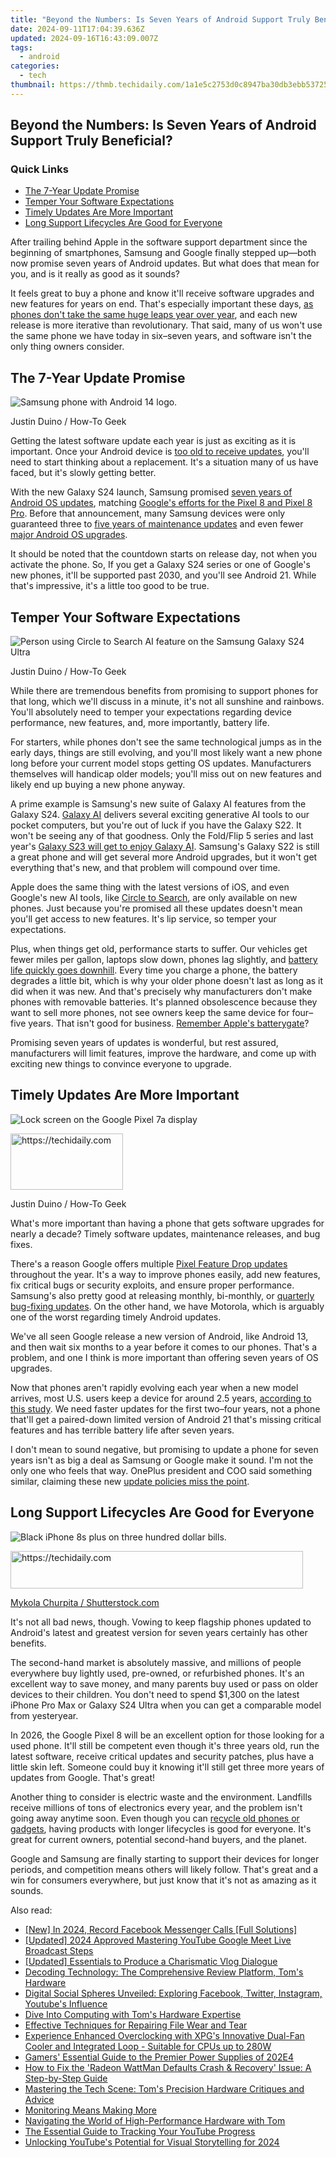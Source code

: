 ```yaml
---
title: "Beyond the Numbers: Is Seven Years of Android Support Truly Beneficial?"
date: 2024-09-11T17:04:39.636Z
updated: 2024-09-16T16:43:09.007Z
tags:
  - android
categories:
  - tech
thumbnail: https://thmb.techidaily.com/1a1e5c2753d0c8947ba30db3ebb53725cfb2d03191ed52125f4aa37e29665125.jpg
---
```


## Beyond the Numbers: Is Seven Years of Android Support Truly Beneficial?

### Quick Links

* [The 7-Year Update Promise](https://discover-answers.techidaily.com/take-advantage-of-a-risk-free-test-experience-our-products-with-free-trials/)
* [Temper Your Software Expectations](https://win-solutions.techidaily.com/best-practices-to-fix-maplestory-stability-problems-on-windows-10-2023-edition/)
* [Timely Updates Are More Important](https://facebook-videos.techidaily.com/eyecapture-facebook-content-saves/)
* [Long Support Lifecycles Are Good for Everyone](https://facebook-video-recording.techidaily.com/11-cutting-edge-techniques-for-optimizing-your-fb-videos-for-2024/)

 After trailing behind Apple in the software support department since the beginning of smartphones, Samsung and Google finally stepped up—both now promise seven years of Android updates. But what does that mean for you, and is it really as good as it sounds?

 It feels great to buy a phone and know it'll receive software upgrades and new features for years on end. That's especially important these days, [as phones don't take the same huge leaps year over year](https://android-pokemon-go.techidaily.com/in-2024-will-pokemon-go-ban-the-account-if-you-use-pgsharp-on-motorola-moto-g73-5g-drfone-by-drfone-virtual-android/), and each new release is more iterative than revolutionary. That said, many of us won't use the same phone we have today in six–seven years, and software isn't the only thing owners consider.

##  The 7-Year Update Promise

![Samsung phone with Android 14 logo.](https://static1.howtogeekimages.com/wordpress/wp-content/uploads/2023/10/android-14-samsung.png) 

Justin Duino / How-To Geek

 Getting the latest software update each year is just as exciting as it is important. Once your Android device is [too old to receive updates](https://win-answers.techidaily.com/in-depth-strategies-to-overcome-teardown-malfunctions-expert-advice/), you'll need to start thinking about a replacement. It's a situation many of us have faced, but it's slowly getting better.

 With the new Galaxy S24 launch, Samsung promised [seven years of Android OS updates](https://video-content-creator.techidaily.com/new-in-2024-android-video-editors-for-chromebook-top-recommendations/), matching [Google's efforts for the Pixel 8 and Pixel 8 Pro](https://tiktok-clips.techidaily.com/2024-approved-copying-safely-on-tiktok-a-2023-guide-to-rights-checks/). Before that announcement, many Samsung devices were only guaranteed three to [five years of maintenance updates](https://snapchat-videos.techidaily.com/updated-unmasking-the-significance-of-snapchat-emojis/) and even fewer [major Android OS upgrades](https://fox-that.techidaily.com/troubleshooting-a-non-responsive-iphone-display-a-step-by-step-guide/).

 It should be noted that the countdown starts on release day, not when you activate the phone. So, If you get a Galaxy S24 series or one of Google's new phones, it'll be supported past 2030, and you'll see Android 21\. While that's impressive, it's a little too good to be true.

##  Temper Your Software Expectations

![Person using Circle to Search AI feature on the Samsung Galaxy S24 Ultra](https://static1.howtogeekimages.com/wordpress/wp-content/uploads/wm/2024/01/person-using-circle-to-search-ai-feature-on-the-samsung-galaxy-s24-ultra-1.jpg) 

Justin Duino / How-To Geek

 While there are tremendous benefits from promising to support phones for that long, which we'll discuss in a minute, it's not all sunshine and rainbows. You'll absolutely need to temper your expectations regarding device performance, new features, and, more importantly, battery life.

 For starters, while phones don't see the same technological jumps as in the early days, things are still evolving, and you'll most likely want a new phone long before your current model stops getting OS updates. Manufacturers themselves will handicap older models; you'll miss out on new features and likely end up buying a new phone anyway.

 A prime example is Samsung's new suite of Galaxy AI features from the Galaxy S24\. [Galaxy AI](https://instagram-video-recordings.techidaily.com/updated-2024-approved-elevate-your-content-game-with-these-instagram-story-tips/) delivers several exciting generative AI tools to our pocket computers, but you're out of luck if you have the Galaxy S22\. It won't be seeing any of that goodness. Only the Fold/Flip 5 series and last year's [Galaxy S23 will get to enjoy Galaxy AI](https://change-location.techidaily.com/in-2024-what-legendaries-are-in-pokemon-platinum-on-vivo-t2x-5g-drfone-by-drfone-virtual-android/). Samsung's Galaxy S22 is still a great phone and will get several more Android upgrades, but it won't get everything that's new, and that problem will compound over time.

 Apple does the same thing with the latest versions of iOS, and even Google's new AI tools, like [Circle to Search](https://facebook-video-share.techidaily.com/updated-in-2024-compiling-leading-short-form-video-editors-iosandroid-edition/), are only available on new phones. Just because you're promised all these updates doesn't mean you'll get access to new features. It's lip service, so temper your expectations.

 Plus, when things get old, performance starts to suffer. Our vehicles get fewer miles per gallon, laptops slow down, phones lag slightly, and [battery life quickly goes downhill](https://hardware-updates.techidaily.com/installing-intels-management-engine-drivers-on-windows-11817-complete-tutorial/). Every time you charge a phone, the battery degrades a little bit, which is why your older phone doesn't last as long as it did when it was new. And that's precisely why manufacturers don't make phones with removable batteries. It's planned obsolescence because they want to sell more phones, not see owners keep the same device for four–five years. That isn't good for business. [Remember Apple's batterygate](https://instagram-video-files.techidaily.com/in-2024-playlist-power-instagrams-musical-edge/)?

 Promising seven years of updates is wonderful, but rest assured, manufacturers will limit features, improve the hardware, and come up with exciting new things to convince everyone to upgrade.

##  Timely Updates Are More Important

![Lock screen on the Google Pixel 7a display](https://static1.howtogeekimages.com/wordpress/wp-content/uploads/2023/09/google-pixel-android-lock-screen.jpg) 

<!-- affiliate ads begin -->
<a href="https://aligracehair.sjv.io/c/5597632/2115913/19272" target="_top" id="2115913">
  <img src="//a.impactradius-go.com/display-ad/19272-2115913" border="0" alt="https://techidaily.com" width="180" height="90"/>
</a>
<img height="0" width="0" src="https://aligracehair.sjv.io/i/5597632/2115913/19272" style="position:absolute;visibility:hidden;" border="0" />
<!-- affiliate ads end -->

Justin Duino / How-To Geek

 What's more important than having a phone that gets software upgrades for nearly a decade? Timely software updates, maintenance releases, and bug fixes.

 There's a reason Google offers multiple [Pixel Feature Drop updates](https://data-wizards.techidaily.com/8-ways-to-fix-external-hard-drive-not-showing-up-problem-in-mac/) throughout the year. It's a way to improve phones easily, add new features, fix critical bugs or security exploits, and ensure proper performance. Samsung's also pretty good at releasing monthly, bi-monthly, or [quarterly bug-fixing updates](https://win-able.techidaily.com/1723005916670-fix-your-world-of-tanks-blitz-app-stability-issues-end-the-constant-crashes-now/). On the other hand, we have Motorola, which is arguably one of the worst regarding timely Android updates.

 We've all seen Google release a new version of Android, like Android 13, and then wait six months to a year before it comes to our phones. That's a problem, and one I think is more important than offering seven years of OS upgrades.

 Now that phones aren't rapidly evolving each year when a new model arrives, most U.S. users keep a device for around 2.5 years, [according to this study](https://www.statista.com/statistics/619788/average-smartphone-life/). We need faster updates for the first two–four years, not a phone that'll get a paired-down limited version of Android 21 that's missing critical features and has terrible battery life after seven years.

 I don't mean to sound negative, but promising to update a phone for seven years isn't as big a deal as Samsung or Google make it sound. I'm not the only one who feels that way. OnePlus president and COO said something similar, claiming these new [update policies miss the point](https://www.reddit.com/r/GooglePixel/comments/1akaa8p/oneplus%5Fpresident%5Fsays%5Fgoogles%5F7year%5Fsoftware/).

##  Long Support Lifecycles Are Good for Everyone

![Black iPhone 8s plus on three hundred dollar bills.](https://static1.howtogeekimages.com/wordpress/wp-content/uploads/2023/10/shutterstock_1397608709-1.jpg) 

<!-- affiliate ads begin -->
<a href="https://bluettius.sjv.io/c/5597632/2139110/17108" target="_top" id="2139110">
  <img src="//a.impactradius-go.com/display-ad/17108-2139110" border="0" alt="https://techidaily.com" width="468" height="60"/>
</a>
<img height="0" width="0" src="https://bluettius.sjv.io/i/5597632/2139110/17108" style="position:absolute;visibility:hidden;" border="0" />
<!-- affiliate ads end -->

[Mykola Churpita / Shutterstock.com](https://www.shutterstock.com/image-photo/kyiv-ukraine-may-1-2019-black-1397608709)

 It's not all bad news, though. Vowing to keep flagship phones updated to Android's latest and greatest version for seven years certainly has other benefits.

 The second-hand market is absolutely massive, and millions of people everywhere buy lightly used, pre-owned, or refurbished phones. It's an excellent way to save money, and many parents buy used or pass on older devices to their children. You don't need to spend $1,300 on the latest iPhone Pro Max or Galaxy S24 Ultra when you can get a comparable model from yesteryear.

 In 2026, the Google Pixel 8 will be an excellent option for those looking for a used phone. It'll still be competent even though it's three years old, run the latest software, receive critical updates and security patches, plus have a little skin left. Someone could buy it knowing it'll still get three more years of updates from Google. That's great!

 Another thing to consider is electric waste and the environment. Landfills receive millions of tons of electronics every year, and the problem isn't going away anytime soon. Even though you can [recycle old phones or gadgets](https://facebook-video-content.techidaily.com/updated-secrets-of-facebook-cover-vids-for-aspiring-social-media-stars-for-2024/), having products with longer lifecycles is good for everyone. It's great for current owners, potential second-hand buyers, and the planet.

 Google and Samsung are finally starting to support their devices for longer periods, and competition means others will likely follow. That's great and a win for consumers everywhere, but just know that it's not as amazing as it sounds.

<ins class="adsbygoogle"
     style="display:block"
     data-ad-format="autorelaxed"
     data-ad-client="ca-pub-7571918770474297"
     data-ad-slot="1223367746"></ins>

<ins class="adsbygoogle"
     style="display:block"
     data-ad-client="ca-pub-7571918770474297"
     data-ad-slot="8358498916"
     data-ad-format="auto"
     data-full-width-responsive="true"></ins>

<span class="atpl-alsoreadstyle">Also read:</span>
<div><ul>
<li><a href="https://video-capture.techidaily.com/new-in-2024-record-facebook-messenger-calls-full-solutions/"><u>[New] In 2024, Record Facebook Messenger Calls [Full Solutions]</u></a></li>
<li><a href="https://youtube-zero.techidaily.com/ed-2024-approved-mastering-youtube-google-meet-live-broadcast-steps/"><u>[Updated] 2024 Approved Mastering YouTube Google Meet Live Broadcast Steps</u></a></li>
<li><a href="https://article-knowledge.techidaily.com/updated-essentials-to-produce-a-charismatic-vlog-dialogue/"><u>[Updated] Essentials to Produce a Charismatic Vlog Dialogue</u></a></li>
<li><a href="https://hardware-tips.techidaily.com/decoding-technology-the-comprehensive-review-platform-toms-hardware/"><u>Decoding Technology: The Comprehensive Review Platform, Tom's Hardware</u></a></li>
<li><a href="https://win-forum.techidaily.com/digital-social-spheres-unveiled-exploring-facebook-twitter-instagram-youtubes-influence/"><u>Digital Social Spheres Unveiled: Exploring Facebook, Twitter, Instagram, Youtube's Influence</u></a></li>
<li><a href="https://hardware-tips.techidaily.com/dive-into-computing-with-toms-hardware-expertise/"><u>Dive Into Computing with Tom's Hardware Expertise</u></a></li>
<li><a href="https://hardware-tips.techidaily.com/effective-techniques-for-repairing-file-wear-and-tear/"><u>Effective Techniques for Repairing File Wear and Tear</u></a></li>
<li><a href="https://hardware-tips.techidaily.com/experience-enhanced-overclocking-with-xpgs-innovative-dual-fan-cooler-and-integrated-loop-suitable-for-cpus-up-to-280w/"><u>Experience Enhanced Overclocking with XPG's Innovative Dual-Fan Cooler and Integrated Loop - Suitable for CPUs up to 280W</u></a></li>
<li><a href="https://hardware-tips.techidaily.com/gamers-essential-guide-to-the-premier-power-supplies-of-202e4/"><u>Gamers' Essential Guide to the Premier Power Supplies of 202E4</u></a></li>
<li><a href="https://driver-error.techidaily.com/how-to-fix-the-radeon-wattman-defaults-crash-and-recovery-issue-a-step-by-step-guide/"><u>How to Fix the 'Radeon WattMan Defaults Crash & Recovery' Issue: A Step-by-Step Guide</u></a></li>
<li><a href="https://hardware-tips.techidaily.com/mastering-the-tech-scene-toms-precision-hardware-critiques-and-advice/"><u>Mastering the Tech Scene: Tom's Precision Hardware Critiques and Advice</u></a></li>
<li><a href="https://facebook.techidaily.com/monitoring-means-making-more/"><u>Monitoring Means Making More</u></a></li>
<li><a href="https://hardware-tips.techidaily.com/navigating-the-world-of-high-performance-hardware-with-tom/"><u>Navigating the World of High-Performance Hardware with Tom</u></a></li>
<li><a href="https://youtube-clips.techidaily.com/the-essential-guide-to-tracking-your-youtube-progress/"><u>The Essential Guide to Tracking Your YouTube Progress</u></a></li>
<li><a href="https://youtube-blog.techidaily.com/king-youtubes-potential-for-visual-storytelling-for-2024/"><u>Unlocking YouTube's Potential for Visual Storytelling for 2024</u></a></li>
</ul></div>

